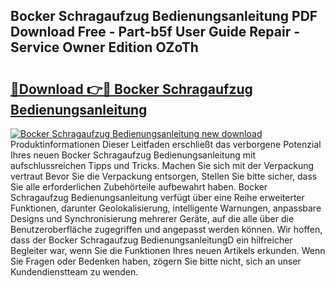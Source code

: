 ## Bocker Schragaufzug Bedienungsanleitung PDF Download Free - Part-b5f User Guide Repair - Service Owner Edition OZoTh

# <h2><a href="http://df41dln.blite.top/?on=Bocker+Schragaufzug+Bedienungsanleitung">🔗Download 👉🔴 Bocker Schragaufzug Bedienungsanleitung</a></h2>

[![Bocker Schragaufzug Bedienungsanleitung new download](https://i.imgur.com/lujVjoI.png)](http://df41dln.blite.top/?on=Bocker+Schragaufzug+Bedienungsanleitung)
Produktinformationen Dieser Leitfaden erschließt das verborgene Potenzial Ihres neuen Bocker Schragaufzug Bedienungsanleitung mit aufschlussreichen Tipps und Tricks. Machen Sie sich mit der Verpackung vertraut Bevor Sie die Verpackung entsorgen, Stellen Sie bitte sicher, dass Sie alle erforderlichen Zubehörteile aufbewahrt haben. Bocker Schragaufzug Bedienungsanleitung verfügt über eine Reihe erweiterter Funktionen, darunter Geolokalisierung, intelligente Warnungen, anpassbare Designs und Synchronisierung mehrerer Geräte, auf die alle über die Benutzeroberfläche zugegriffen und angepasst werden können. Wir hoffen, dass der Bocker Schragaufzug BedienungsanleitungD ein hilfreicher Begleiter war, wenn Sie die Funktionen Ihres neuen Artikels erkunden. Wenn Sie Fragen oder Bedenken haben, zögern Sie bitte nicht, sich an unser Kundendienstteam zu wenden.
